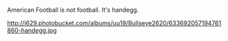 American Football is not football. It's handegg.

http://i629.photobucket.com/albums/uu19/Bullseye2620/633692057194761860-handegg.jpg


